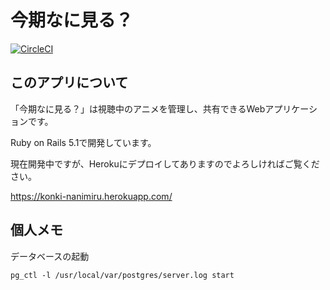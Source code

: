 # 今期なに見る？

[![CircleCI](https://circleci.com/gh/himrox/konki-nanimiru.svg?style=svg)](https://circleci.com/gh/himrox/konki-nanimiru)

## このアプリについて

「今期なに見る？」は視聴中のアニメを管理し、共有できるWebアプリケーションです。

Ruby on Rails 5.1で開発しています。

現在開発中ですが、Herokuにデプロイしてありますのでよろしければご覧ください。

https://konki-nanimiru.herokuapp.com/

## 個人メモ

データベースの起動

```
pg_ctl -l /usr/local/var/postgres/server.log start
```
